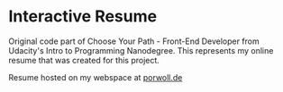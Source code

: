 Interactive Resume
==================

Original code part of Choose Your Path - Front-End Developer from Udacity's Intro to Programming Nanodegree.
This represents my online resume that was created for this project.

Resume hosted on my webspace at [porwoll.de](http://www.test6.porwoll.de)
